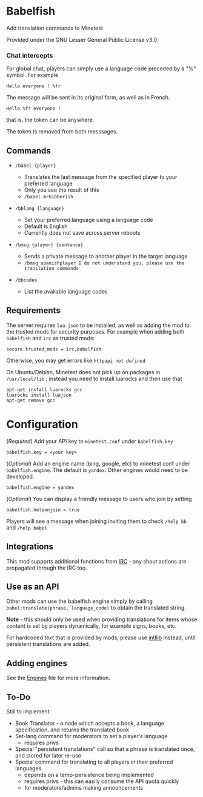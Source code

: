 # Babelfish

Add translation commands to Minetest

Provided under the GNU Lesser General Public License v3.0

### Chat intercepts

For global chat, players can simply use a language code preceded by a "%" symbol. For example

	Hello everyone ! %fr

The message will be sent in its original form, as well as in French.

	Hello %fr everyone !

that is, the token can be anywhere.

The token is removed from both messsages.

## Commands

* `/babel {player}`
	* Translates the last message from the specified player to your preferred language
	* Only you see the result of this
	* `/babel mrGibberish`

* `/bblang {language}`
	* Set your preferred language using a language code
	* Default is English
	* Currently does not save across server reboots

* `/bmsg {player} {sentence}`
	* Sends a private message to another player in the target language
	* `/bmsg spanishplayer I do not understand you, please use the translation commands`

* `/bbcodes`
	* List the available language codes

## Requirements

The server requires `lua-json` to be installed, as well as adding the mod to the trusted mods for security purposes. For example when adding both `babelfish` and `irc` as trusted mods:

	secure.trusted_mods = irc,babelfish

Otherwise, you may get errors like `httpapi not defined`

On Ubuntu/Debian, Minetest does not pick up on packages in `/usr/local/lib` ; instead you need to install luarocks and then use that

	apt-get install luarocks gcc
	luarocks install luajson
	apt-get remove gcc

# Configuration

(*Required*) Add your API key to `minetest.conf` under `babelfish.key`

	babelfish.key = <your key>

(*Optional*) Add an engine name (bing, google, etc) to minetest conf under `babelfish.engine`. The default is `yandex`. Other engines would need to be developed.

	babelfish.engine = yandex

(*Optional*) You can display a friendly message to users who join by setting

	babelfish.helponjoin = true

Players will see a message when joining inviting them to check `/help bb` and `/help babel`

## Integrations

This mod supports additional functions from [IRC](https://github.com/minetest-mods/irc) - any shout actions are propagated through the IRC too.

## Use as an API

Other mods can use the babelfish engine simply by calling `babel:translate(phrase, language_code)` to obtain the translated string.

**Note** - this should only be used when providing translations for items whose content is set by players dynamically, for example signs, books, etc.

For hardcoded text that is provided by mods, please use [intllib](https://github.com/minetest-mods/intllib) instead, until persistent translations are added.

## Adding engines

See the [Engines](Engines.md) file for more information.

## To-Do

Still to implement:

* Book Translator - a node which accepts a book, a language specification, and returns the translated book
* Set-lang command for moderators to set a player's language
	* requires privs
* Special "persistent translations" call so that a phrase is translated once, and stored for later re-use
* Special command for translating to all players in their preferred languages
	* depends on a temp-persistence being implemented
	* requires privs - this can easily consume the API quota quickly
	* for moderators/admins making announcements
